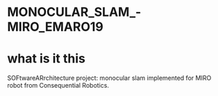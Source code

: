# MONOCULAR_SLAM_-MIRO_EMARO19
# what is it this
SOFtwareARrchitecture project: monocular slam implemented for MIRO robot from Consequential Robotics.

